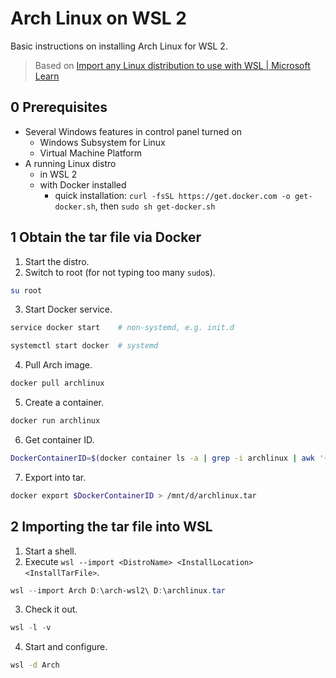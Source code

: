 # Arch Linux on WSL 2
Basic instructions on installing Arch Linux for WSL 2.  
> Based on [Import any Linux distribution to use with WSL | Microsoft Learn](https://learn.microsoft.com/en-us/windows/wsl/use-custom-distro)


## 0 Prerequisites
- Several Windows features in control panel turned on
  - Windows Subsystem for Linux
  - Virtual Machine Platform
- A running Linux distro
  - in WSL 2
  - with Docker installed
    - quick installation: `curl -fsSL https://get.docker.com -o get-docker.sh`, then `sudo sh get-docker.sh`

## 1 Obtain the tar file via Docker
1. Start the distro.
2. Switch to root (for not typing too many `sudo`s).
```bash
su root
```
3. Start Docker service.
```bash
service docker start    # non-systemd, e.g. init.d
```
```bash
systemctl start docker  # systemd
```
4. Pull Arch image.
```bash
docker pull archlinux
```
5. Create a container.
```bash
docker run archlinux
```
6. Get container ID.
```bash
DockerContainerID=$(docker container ls -a | grep -i archlinux | awk '{print $1}')
```
7. Export into tar.
```bash
docker export $DockerContainerID > /mnt/d/archlinux.tar
```
## 2 Importing the tar file into WSL
1. Start a shell.
2. Execute `wsl --import <DistroName> <InstallLocation> <InstallTarFile>`.
```PowerShell
wsl --import Arch D:\arch-wsl2\ D:\archlinux.tar
```
3. Check it out.
```Powershell
wsl -l -v
```
4. Start and configure.
```bash
wsl -d Arch
```
